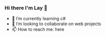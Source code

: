 ### Hi there I'm Lay 👋
- 🌱 I’m currently learning c#
- 👯 I’m looking to collaborate on web projects
- 📫 How to reach me: here

